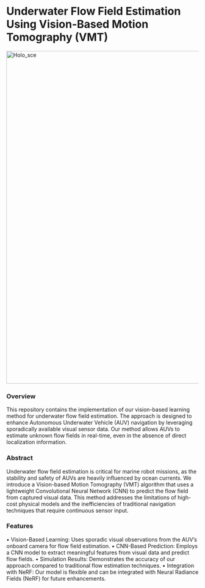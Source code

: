 # **Underwater Flow Field Estimation Using Vision-Based Motion Tomography (VMT)**

<img width="870" alt="Holo_sce" src="https://github.com/user-attachments/assets/5901c498-c05c-4db0-b2c2-86ef10728ce3">


### Overview

This repository contains the implementation of our vision-based learning method for underwater flow field estimation. The approach is designed to enhance Autonomous Underwater Vehicle (AUV) navigation by leveraging sporadically available visual sensor data. Our method allows AUVs to estimate unknown flow fields in real-time, even in the absence of direct localization information.

### Abstract

Underwater flow field estimation is critical for marine robot missions, as the stability and safety of AUVs are heavily influenced by ocean currents. We introduce a Vision-based Motion Tomography (VMT) algorithm that uses a lightweight Convolutional Neural Network (CNN) to predict the flow field from captured visual data. This method addresses the limitations of high-cost physical models and the inefficiencies of traditional navigation techniques that require continuous sensor input.

### Features

•	Vision-Based Learning: Uses sporadic visual observations from the AUV’s onboard camera for flow field estimation.
•	CNN-Based Prediction: Employs a CNN model to extract meaningful features from visual data and predict flow fields.
•	Simulation Results: Demonstrates the accuracy of our approach compared to traditional flow estimation techniques.
•	Integration with NeRF: Our model is flexible and can be integrated with Neural Radiance Fields (NeRF) for future enhancements.
